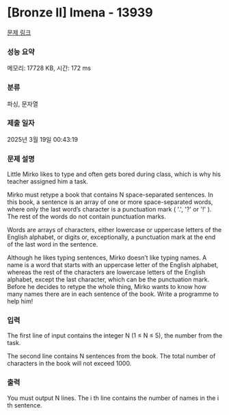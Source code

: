 # [Bronze II] Imena - 13939 

[문제 링크](https://www.acmicpc.net/problem/13939) 

### 성능 요약

메모리: 17728 KB, 시간: 172 ms

### 분류

파싱, 문자열

### 제출 일자

2025년 3월 19일 00:43:19

### 문제 설명

<p>Little Mirko likes to type and often gets bored during class, which is why his teacher assigned him a task.</p>

<p>Mirko must retype a book​ that contains N space-separated sentences. In this book, a sentence​ is an array of one or more space-separated words, where only the last word’s character is a punctuation mark ( '.', '?' or '!' ). The rest of the words do not contain punctuation marks.</p>

<p>Words are arrays of characters​, either lowercase or uppercase letters of the English alphabet, or digits or, exceptionally, a punctuation mark at the end of the last word in the sentence.</p>

<p>Although he likes typing sentences, Mirko doesn’t like typing names. A name​ is a word that starts with an uppercase letter of the English alphabet, whereas the rest of the characters are lowercase letters of the English alphabet, except the last character, which can be the punctuation mark. Before he decides to retype the whole thing, Mirko wants to know how many names there are in each sentence of the book​. Write a programme to help him! </p>

### 입력 

 <p>The first line of input contains the integer N (1 ≤ N ≤ 5), the number from the task.</p>

<p>The second line contains N sentences from the book. The total number of characters in the book will not exceed 1000. </p>

### 출력 

 <p>You must output N lines. The i th line contains the number of names in the i th sentence. </p>


